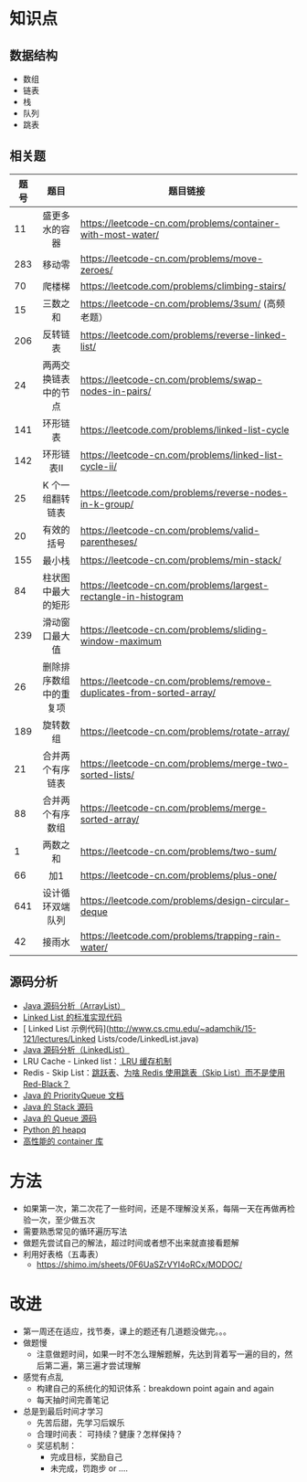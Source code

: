 # 知识点

##  数据结构

- 数组
- 链表
- 栈
- 队列
- 跳表

## 相关题

| 题号   |    题目    | 题目链接 |
| ---- | :------------------: | ------------------------------------------------------------ |
| 11   |    盛更多水的容器    | https://leetcode-cn.com/problems/container-with-most-water/  |
| 283  |        移动零        | https://leetcode-cn.com/problems/move-zeroes/                |
| 70   |        爬楼梯        | https://leetcode.com/problems/climbing-stairs/               |
| 15   |       三数之和       | https://leetcode-cn.com/problems/3sum/ (高频老题）           |
| 206  |       反转链表       | https://leetcode.com/problems/reverse-linked-list/           |
| 24   | 两两交换链表中的节点 | https://leetcode-cn.com/problems/swap-nodes-in-pairs/        |
| 141  |       环形链表       | https://leetcode.com/problems/linked-list-cycle              |
| 142  |      环形链表II      | https://leetcode-cn.com/problems/linked-list-cycle-ii/       |
| 25   |   K 个一组翻转链表   | https://leetcode.com/problems/reverse-nodes-in-k-group/      |
| 20   |      有效的括号      | https://leetcode-cn.com/problems/valid-parentheses/          |
| 155  |        最小栈        | https://leetcode-cn.com/problems/min-stack/                  |
| 84   |  柱状图中最大的矩形  | https://leetcode-cn.com/problems/largest-rectangle-in-histogram |
| 239  |    滑动窗口最大值    | https://leetcode-cn.com/problems/sliding-window-maximum      |
| 26   | 删除排序数组中的重复项 | https://leetcode-cn.com/problems/remove-duplicates-from-sorted-array/ |
| 189  | 旋转数组               | https://leetcode-cn.com/problems/rotate-array/               |
| 21   | 合并两个有序链表       | https://leetcode-cn.com/problems/merge-two-sorted-lists/     |
| 88   | 合并两个有序数组       | https://leetcode-cn.com/problems/merge-sorted-array/         |
| 1    | 两数之和               | https://leetcode-cn.com/problems/two-sum/                    |
| 66   | 加1                    | https://leetcode-cn.com/problems/plus-one/                   |
| 641  | 设计循环双端队列       | https://leetcode.com/problems/design-circular-deque          |
| 42   | 接雨水                 | https://leetcode.com/problems/trapping-rain-water/           |

## 源码分析

- [ Java 源码分析（ArrayList）](http://developer.classpath.org/doc/java/util/ArrayList-source.html)
- [ Linked List 的标准实现代码](http://www.geeksforgeeks.org/implementing-a-linked-list-in-java-using-class/)
- [ Linked List 示例代码](http://www.cs.cmu.edu/~adamchik/15-121/lectures/Linked Lists/code/LinkedList.java)
- [ Java 源码分析（LinkedList）](http://developer.classpath.org/doc/java/util/LinkedList-source.html)
- LRU Cache - Linked list：[ LRU 缓存机制](http://leetcode-cn.com/problems/lru-cache)
- Redis - Skip List：[跳跃表](http://redisbook.readthedocs.io/en/latest/internal-datastruct/skiplist.html)、[为啥 Redis 使用跳表（Skip List）而不是使用 Red-Black？](http://www.zhihu.com/question/20202931)
- [Java 的 PriorityQueue 文档](http://docs.oracle.com/javase/10/docs/api/java/util/PriorityQueue.html)
- [ Java 的 Stack 源码](http://developer.classpath.org/doc/java/util/Stack-source.html)
- [ Java 的 Queue 源码](http://fuseyism.com/classpath/doc/java/util/Queue-source.html)
- [ Python 的 heapq](http://docs.python.org/2/library/heapq.html)
- [高性能的 container 库](http://docs.python.org/2/library/collections.html)

# 方法

- 如果第一次，第二次花了一些时间，还是不理解没关系，每隔一天在再做再检验一次，至少做五次
- 需要熟悉常见的循环遍历写法
- 做题先尝试自己的解法，超过时间或者想不出来就直接看题解
- 利用好表格（五毒表）
  - https://shimo.im/sheets/0F6UaSZrVYI4oRCx/MODOC/ 

# 改进

- 第一周还在适应，找节奏，课上的题还有几道题没做完。。。
- 做题慢
  - 注意做题时间，如果一时不怎么理解题解，先达到背着写一遍的目的，然后第二遍，第三遍才尝试理解
- 感觉有点乱
  - 构建自己的系统化的知识体系：breakdown point again and again
  - 每天抽时间完善笔记
- 总是到最后时间才学习
  - 先苦后甜，先学习后娱乐
  - 合理时间表： 可持续？健康？怎样保持？
  - 奖惩机制：
    - 完成目标，奖励自己
    - 未完成，罚跑步 or ....